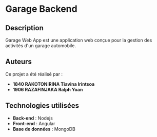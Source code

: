 # Garage Backend

## Description

Garage Web App est une application web conçue pour la gestion des activités d'un garage automobile.

## Auteurs

Ce projet a été réalisé par :

- **1840 RAKOTONIRINA Tiavina Irintsoa**
- **1906 RAZAFINJAKA Ralph Yoan**

## Technologies utilisées

- **Back-end** : Nodejs
- **Front-end** : Angular
- **Base de données** : MongoDB

